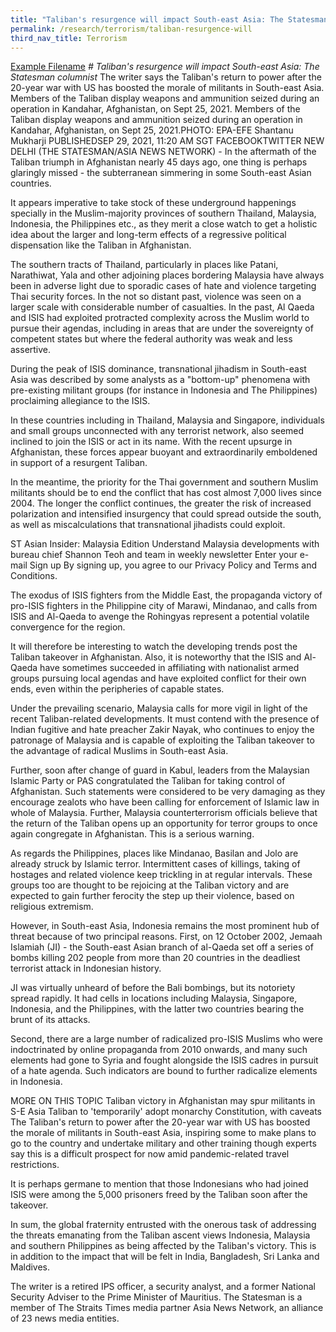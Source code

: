 ```yaml
---
title: "Taliban's resurgence will impact South-east Asia: The Statesman columnist"
permalink: /research/terrorism/taliban-resurgence-will
third_nav_title: Terrorism
---
```

[Example Filename](/files/20%20years%20after%20911%20attacks%20just%20half%20call%20US%20more%20secure-POLL-ABC%20News.pdf)
*# Taliban's resurgence will impact South-east Asia: The Statesman columnist*
The writer says the Taliban's return to power after the 20-year war with US has boosted the morale of militants in South-east Asia.
Members of the Taliban display weapons and ammunition seized during an operation in Kandahar, Afghanistan, on Sept 25, 2021.
Members of the Taliban display weapons and ammunition seized during an operation in Kandahar, Afghanistan, on Sept 25, 2021.PHOTO: EPA-EFE
Shantanu Mukharji
PUBLISHEDSEP 29, 2021, 11:20 AM SGT
FACEBOOKTWITTER
NEW DELHI (THE STATESMAN/ASIA NEWS NETWORK) - In the aftermath of the Taliban triumph in Afghanistan nearly 45 days ago, one thing is perhaps glaringly missed - the subterranean simmering in some South-east Asian countries.

It appears imperative to take stock of these underground happenings specially in the Muslim-majority provinces of southern Thailand, Malaysia, Indonesia, the Philippines etc., as they merit a close watch to get a holistic idea about the larger and long-term effects of a regressive political dispensation like the Taliban in Afghanistan.

The southern tracts of Thailand, particularly in places like Patani, Narathiwat, Yala and other adjoining places bordering Malaysia have always been in adverse light due to sporadic cases of hate and violence targeting Thai security forces. In the not so distant past, violence was seen on a larger scale with considerable number of casualties. In the past, Al Qaeda and ISIS had exploited protracted complexity across the Muslim world to pursue their agendas, including in areas that are under the sovereignty of competent states but where the federal authority was weak and less assertive.


During the peak of ISIS dominance, transnational jihadism in South-east Asia was described by some analysts as a "bottom-up" phenomena with pre-existing militant groups (for instance in Indonesia and The Philippines) proclaiming allegiance to the ISIS.

In these countries including in Thailand, Malaysia and Singapore, individuals and small groups unconnected with any terrorist network, also seemed inclined to join the ISIS or act in its name. With the recent upsurge in Afghanistan, these forces appear buoyant and extraordinarily emboldened in support of a resurgent Taliban.

In the meantime, the priority for the Thai government and southern Muslim militants should be to end the conflict that has cost almost 7,000 lives since 2004. The longer the conflict continues, the greater the risk of increased polarization and intensified insurgency that could spread outside the south, as well as miscalculations that transnational jihadists could exploit.


ST Asian Insider: Malaysia Edition
Understand Malaysia developments with bureau chief Shannon Teoh and team in weekly newsletter
Enter your e-mail
 Sign up
By signing up, you agree to our Privacy Policy and Terms and Conditions.

The exodus of ISIS fighters from the Middle East, the propaganda victory of pro-ISIS fighters in the Philippine city of Marawi, Mindanao, and calls from ISIS and Al-Qaeda to avenge the Rohingyas represent a potential volatile convergence for the region.

It will therefore be interesting to watch the developing trends post the Taliban takeover in Afghanistan. Also, it is noteworthy that the ISIS and Al-Qaeda have sometimes succeeded in affiliating with nationalist armed groups pursuing local agendas and have exploited conflict for their own ends, even within the peripheries of capable states.

Under the prevailing scenario, Malaysia calls for more vigil in light of the recent Taliban-related developments. It must contend with the presence of Indian fugitive and hate preacher Zakir Nayak, who continues to enjoy the patronage of Malaysia and is capable of exploiting the Taliban takeover to the advantage of radical Muslims in South-east Asia.

Further, soon after change of guard in Kabul, leaders from the Malaysian Islamic Party or PAS congratulated the Taliban for taking control of Afghanistan. Such statements were considered to be very damaging as they encourage zealots who have been calling for enforcement of Islamic law in whole of Malaysia. Further, Malaysia counterterrorism officials believe that the return of the Taliban opens up an opportunity for terror groups to once again congregate in Afghanistan. This is a serious warning.

As regards the Philippines, places like Mindanao, Basilan and Jolo are already struck by Islamic terror. Intermittent cases of killings, taking of hostages and related violence keep trickling in at regular intervals. These groups too are thought to be rejoicing at the Taliban victory and are expected to gain further ferocity the step up their violence, based on religious extremism.

However, in South-east Asia, Indonesia remains the most prominent hub of threat because of two principal reasons. First, on 12 October 2002, Jemaah Islamiah (JI) - the South-east Asian branch of al-Qaeda set off a series of bombs killing 202 people from more than 20 countries in the deadliest terrorist attack in Indonesian history.

JI was virtually unheard of before the Bali bombings, but its notoriety spread rapidly. It had cells in locations including Malaysia, Singapore, Indonesia, and the Philippines, with the latter two countries bearing the brunt of its attacks.

Second, there are a large number of radicalized pro-ISIS Muslims who were indoctrinated by online propaganda from 2010 onwards, and many such elements had gone to Syria and fought alongside the ISIS cadres in pursuit of a hate agenda. Such indicators are bound to further radicalize elements in Indonesia.

MORE ON THIS TOPIC
Taliban victory in Afghanistan may spur militants in S-E Asia
Taliban to 'temporarily' adopt monarchy Constitution, with caveats
The Taliban's return to power after the 20-year war with US has boosted the morale of militants in South-east Asia, inspiring some to make plans to go to the country and undertake military and other training though experts say this is a difficult prospect for now amid pandemic-related travel restrictions.

It is perhaps germane to mention that those Indonesians who had joined ISIS were among the 5,000 prisoners freed by the Taliban soon after the takeover.

In sum, the global fraternity entrusted with the onerous task of addressing the threats emanating from the Taliban ascent views Indonesia, Malaysia and southern Philippines as being affected by the Taliban's victory. This is in addition to the impact that will be felt in India, Bangladesh, Sri Lanka and Maldives.

The writer is a retired IPS officer, a security analyst, and a former National Security Adviser to the Prime Minister of Mauritius. The Statesman is a member of The Straits Times media partner Asia News Network, an alliance of 23 news media entities.
